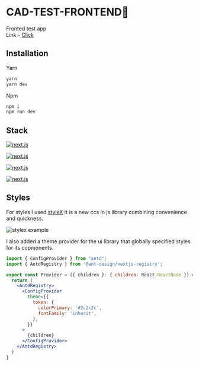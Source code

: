 # СAD-TEST-FRONTEND🦄

Fronted test app  
Link - [Click](http://cutletka.ru:2300/)

## Installation

Yarn

```bash
yarn
yarn dev
```

Npm

```bash
npm i
npm run dev
```

## Stack

[![next.js](https://img.shields.io/badge/axios-671ddf?&style=for-the-badge&logo=axios&logoColor=white)](https://axios-http.com/ru/)

[![next.js](https://img.shields.io/badge/next%20js-000000?style=for-the-badge&logo=nextdotjs&logoColor=white)](https://nextjs.org/)

[![next.js](https://img.shields.io/badge/TypeScript-007ACC?style=for-the-badge&logo=typescript&logoColor=white)](https://www.typescriptlang.org/)

[![next.js](https://img.shields.io/badge/Ant%20Design-1890FF?style=for-the-badge&logo=antdesign&logoColor=white)](https://ant.design/)


## Styles
For styles I used [styleX](https://stylexjs.com/) it is a new ccs in js library combining convenience and quickness. 

![stylex example](https://i.ibb.co/V3P1dFB/Screenshot-8.png)

I also added a theme provider for the ui library that globally specified styles for its copmonents.  

```jsx
import { ConfigProvider } from "antd";
import { AntdRegistry } from '@ant-design/nextjs-registry';

export const Provider = ({ children }: { children: React.ReactNode }) => {
  return (
    <AntdRegistry>
      <ConfigProvider
        theme={{
          token: {
            colorPrimary: '#2c2c2c',
            fontFamily: 'inherit',
          },
        }}
      >
        {children}
      </ConfigProvider>
    </AntdRegistry>
  )
}
```